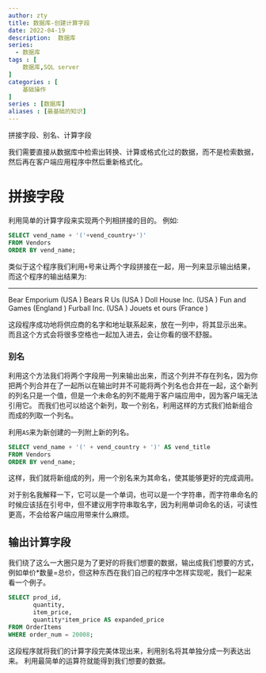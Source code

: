 ```yaml
---
author: zty
title: 数据库-创建计算字段
date: 2022-04-19
description:  数据库
series:
  - 数据库
tags : [
    数据库,SQL server
]
categories : [
    基础操作
]
series : [数据库]
aliases : [最基础的知识]
---
```

拼接字段、别名、计算字段

我们需要直接从数据库中检索出转换、计算或格式化过的数据，而不是检索数据，然后再在客户端应用程序中然后重新格式化。


<!--more-->


# 拼接字段
  利用简单的计算字段来实现两个列相拼接的目的。
  例如:
  ```sql
  SELECT vend_name + '('+vend_country+')'
  FROM Vendors
  ORDER BY vend_name;
  ```
  类似于这个程序我们利用`+`号来让两个字段拼接在一起，用一列来显示输出结果，而这个程序的输出结果为:

   ------------------------------------------------------------------------------------------------------
   Bear Emporium                                     (USA                                               )
   Bears R Us                                        (USA                                               )
   Doll House Inc.                                   (USA                                               )
   Fun and Games                                     (England                                           )
   Furball Inc.                                      (USA                                               )
   Jouets et ours                                    (France                                            )

  这段程序成功地将供应商的名字和地址联系起来，放在一列中，将其显示出来。 
  而且这个方式会将很多空格也一起加入进去，会让你看的很不舒服。

   ### 别名
   利用这个方法我们将两个字段用一列来输出出来，而这个列并不存在列名，因为你把两个列合并在了一起所以在输出时并不可能将两个列名也合并在一起，这个新列的列名只是一个值，但是一个未命名的列不能用于客户端应用中，因为客户端无法引用它。
   而我们也可以给这个新列，取一个别名，利用这样的方式我们给新组合而成的列取一个列名。

   利用`AS`来为新创建的一列附上新的列名。
   ```sql
   SELECT vend_name + '(' + vend_country + ')' AS vend_title
   FROM Vendors 
   ORDER BY vend_name;
   ```
   这样，我们就将新组成的列，用一个别名来为其命名，使其能够更好的完成调用。

   对于别名我解释一下，它可以是一个单词，也可以是一个字符串，而字符串命名的时候应该括在引号中，但不建议用字符串取名字，因为利用单词命名的话，可读性更高，不会给客户端应用带来什么麻烦。

  ## 输出计算字段
   我们绕了这么一大圈只是为了更好的将我们想要的数据，输出成我们想要的方式，例如单价*数量=总价，但这种东西在我们自己的程序中怎样实现呢，我们一起来看一个例子。

   ```sql
   SELECT prod_id,
          quantity,
          item_price,
          quantity*item_price AS expanded_price
   FROM OrderItems
   WHERE order_num = 20008;
   ```
   这段程序就将我们的计算字段完美体现出来，利用别名将其单独分成一列表达出来。 
   利用最简单的运算符就能得到我们想要的数据。
